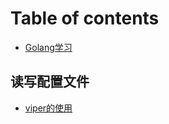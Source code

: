 # Table of contents

* [Golang学习](README.md)

## 读写配置文件

* [viper的使用](du-xie-pei-zhi-wen-jian/viper-de-shi-yong.md)
